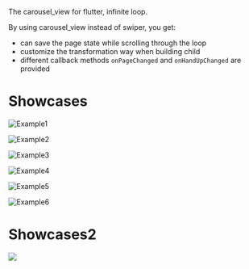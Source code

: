The carousel_view for flutter, infinite loop.

By using carousel_view instead of swiper, you get:

- can save the page state while scrolling through the loop
- customize the transformation way when building child
- different callback methods `onPageChanged` and `onHandUpChanged` are provided

# Showcases

![Example1](https://github.com/ModWU/flutter_code_manager/raw/master/plugins/carousel_view/example/assets/carousel_1.gif)

![Example2](https://github.com/ModWU/flutter_code_manager/raw/master/plugins/carousel_view/example/assets/carousel_2.gif)

![Example3](https://github.com/ModWU/flutter_code_manager/raw/master/plugins/carousel_view/example/assets/carousel_3.gif)

![Example4](https://github.com/ModWU/flutter_code_manager/raw/master/plugins/carousel_view/example/assets/carousel_4.gif)

![Example5](https://github.com/ModWU/flutter_code_manager/raw/master/plugins/carousel_view/example/assets/carousel_5.gif)

![Example6](https://github.com/ModWU/flutter_code_manager/raw/master/plugins/carousel_view/example/assets/carousel_6.gif)

# Showcases2

![](https://github.com/ModWU/flutter_code_manager/raw/master/plugins/carousel_view/example/assets/carousel.gif)